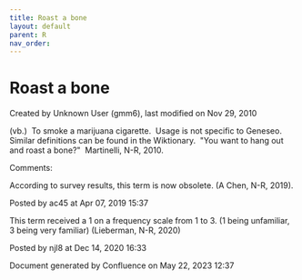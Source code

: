 ```yaml
---
title: Roast a bone
layout: default
parent: R
nav_order:
---
```


# Roast a bone

Created by  Unknown User (gmm6), last modified on Nov 29, 2010

(vb.)  To smoke a marijuana cigarette.  Usage is not specific to Geneseo.  Similar definitions can be found in the Wiktionary.  &quot;You want to hang out and roast a bone?&quot;  Martinelli, N-R, 2010.

Comments:

According to survey results, this term is now obsolete. (A Chen, N-R, 2019).

Posted by ac45 at Apr 07, 2019 15:37

This term received a 1 on a frequency scale from 1 to 3. (1 being unfamiliar, 3 being very familiar) (Lieberman, N-R, 2020) 

Posted by njl8 at Dec 14, 2020 16:33

Document generated by Confluence on May 22, 2023 12:37


